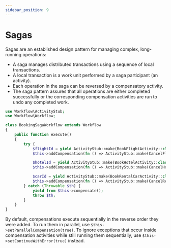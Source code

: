 ```yaml
---
sidebar_position: 9
---
```


# Sagas

Sagas are an established design pattern for managing complex, long-running operations:

- A saga manages distributed transactions using a sequence of local transactions.
- A local transaction is a work unit performed by a saga participant (an activity).
- Each operation in the saga can be reversed by a compensatory activity.
- The saga pattern assures that all operations are either completed successfully or the corresponding compensation activities are run to undo any completed work.

```php
use Workflow\ActivityStub;
use Workflow\Workflow;

class BookingSagaWorkflow extends Workflow
{
    public function execute()
    {
        try {
            $flightId = yield ActivityStub::make(BookFlightActivity::class);
            $this->addCompensation(fn () => ActivityStub::make(CancelFlightActivity::class, $flightId));

            $hotelId = yield ActivityStub::make(BookHotelActivity::class);
            $this->addCompensation(fn () => ActivityStub::make(CancelHotelActivity::class, $hotelId));

            $carId = yield ActivityStub::make(BookRentalCarActivity::class);
            $this->addCompensation(fn () => ActivityStub::make(CancelRentalCarActivity::class, $carId));
        } catch (Throwable $th) {
            yield from $this->compensate();
            throw $th;
        }
    }
}
```

By default, compensations execute sequentially in the reverse order they were added. To run them in parallel, use `$this->setParallelCompensation(true)`. To ignore exceptions that occur inside compensation activities while still running them sequentially, use `$this->setContinueWithError(true)` instead.
